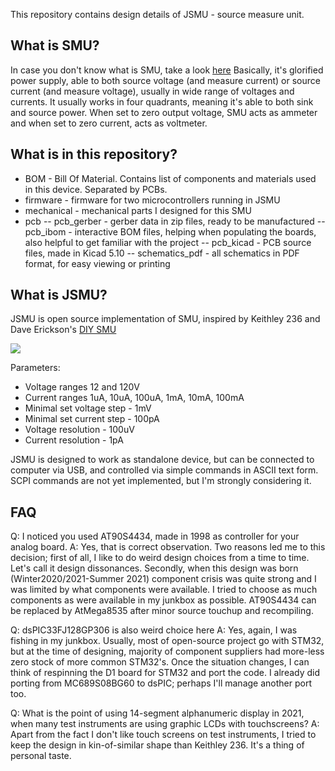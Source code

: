 This repository contains design details of JSMU - source measure unit.


## What is SMU?
In case you don't know what is SMU, take a look [here](https://en.wikipedia.org/wiki/Source_measure_unit)
Basically, it's glorified power supply, able to both source voltage (and measure current) or source current (and measure voltage), usually in wide range of voltages and currents. It usually works in four quadrants, meaning it's able to both sink and source power. When set to zero output voltage, SMU acts as ammeter and when set to zero current, acts as voltmeter.

## What is in this repository?
- BOM - Bill Of Material. Contains list of components and materials used in this device. Separated by PCBs.
- firmware - firmware for two microcontrollers running in JSMU
- mechanical - mechanical parts I designed for this SMU
- pcb
-- pcb_gerber - gerber data in zip files, ready to be manufactured
-- pcb_ibom - interactive BOM files, helping when populating the boards, also helpful to get familiar with the project
-- pcb_kicad - PCB source files, made in Kicad 5.10
-- schematics_pdf - all schematics in PDF format, for easy viewing or printing

## What is JSMU?
JSMU is open source implementation of SMU, inspired by Keithley 236 and Dave Erickson's [DIY SMU](http://www.djerickson.com/diy_smu/index.html)

![](https://i.imgur.com/ybCWOmw.jpeg)

Parameters:
- Voltage ranges 12 and 120V
- Current ranges 1uA, 10uA, 100uA, 1mA, 10mA, 100mA
- Minimal set voltage step - 1mV
- Minimal set current step - 100pA
- Voltage resolution - 100uV
- Current resolution - 1pA

JSMU is designed to work as standalone device, but can be connected to computer via USB, and controlled via simple commands in ASCII text form. SCPI commands are not yet implemented, but I'm strongly considering it.


## FAQ
Q: I noticed you used AT90S4434, made in 1998 as controller for your analog board.
A: Yes, that is correct observation. Two reasons led me to this decision; first of all, I like to do weird design choices from a time to time. Let's call it design dissonances. Secondly, when this design was born (Winter2020/2021-Summer 2021) component crisis was quite strong and I was limited by what components were available. I tried to choose as much components as were available in my junkbox as possible. AT90S4434 can be replaced by AtMega8535 after minor source touchup and recompiling.

Q: dsPIC33FJ128GP306 is also weird choice here
A: Yes, again, I was fishing in my junkbox. Usually, most of open-source project go with STM32, but at the time of designing, majority of component suppliers had more-less zero stock of more common STM32's. Once the situation changes, I can think of respinning the D1 board for STM32 and port the code. I already did porting from MC689S08BG60 to dsPIC; perhaps I'll manage another port too.

Q: What is the point of using 14-segment alphanumeric display in 2021, when many test instruments are using graphic LCDs with touchscreens?
A: Apart from the fact I don't like touch screens on test instruments, I tried to keep the design in kin-of-similar shape than Keithley 236. It's a thing of personal taste.
